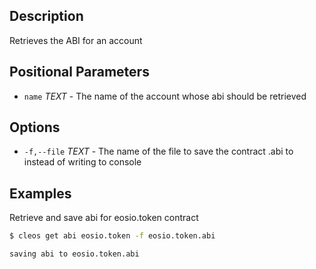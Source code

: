 ## Description
Retrieves the ABI for an account

## Positional Parameters
- `name` _TEXT_ - The name of the account whose abi should be retrieved

## Options
- `-f,--file` _TEXT_ - The name of the file to save the contract .abi to instead of writing to console

## Examples
Retrieve and save abi for eosio.token contract

```sh
$ cleos get abi eosio.token -f eosio.token.abi
```
```console
saving abi to eosio.token.abi
```
